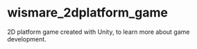 # wismare_2dplatform_game
2D platform game created with Unity, to learn more about game development.
